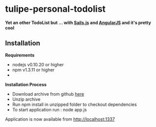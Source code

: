 # tulipe-personal-todolist

**Yet an other TodoList but ... with [Sails.js](sailsjs.org) and [AngularJS](http://angularjs.org/) and it's pretty cool**

## Installation

**Requirements**

+ nodejs v0.10.20 or higher
+ npm v1.3.11 or higher
+ 

**Installation Process**

+ Download archive from github [here](https://github.com/rdroro/tulipe-personal-todolist/archive/master.zip)
+ Unzip archive
+ Run npm install in unzipped folder to checkout dependencies
+ To start application run : node app.js

Application is now available from [http://localhost:1337](http://localhost:1337)
